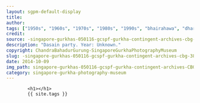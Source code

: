 ```yaml
---
layout: sgpm-default-display
title: 
author: 
tags: ["1950s", "1960s", "1970s", "1980s", "1990s", "bhairahawa", "dharan", "gurkhas", "kathmandu", "nepal", "pokhara", "singapore", "singapore gurkha archive", "singapore gurkha old photographs", "singapore gurkha photography museum", "singapore gurkhas"]
credit: 
source: -singapore-gurkhas-050116-gcspf-gurkha-contingent-archives-cbg-38
description: "Dasain party. Year: Unknown."
copyright: ChandraBahadurGurung-SingaporeGurkhaPhotographyMuseum
slug: -singapore-gurkhas-050116-gcspf-gurkha-contingent-archives-cbg-38
date: 2014-10-09
img_path: singapore-gurkhas-050116-gcspf-gurkha-contingent-archives-CBG-38.jpg
category: singapore-gurkha-photography-museum
---
```

	 		

	 		<h1></h1>
	 		{{ site.tags }}
	 		
